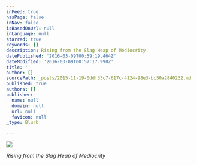 ```yaml
---
inFeed: true
hasPage: false
inNav: false
isBasedOnUrl: null
inLanguage: null
starred: true
keywords: []
description: Rising from the Slag Heap of Mediocrity
datePublished: '2016-03-09T00:59:19.464Z'
dateModified: '2016-03-09T00:57:17.990Z'
title: ''
author: []
sourcePath: _posts/2015-11-19-0ddf33c7-617c-4124-98e3-bc50a2840232.md
published: true
authors: []
publisher:
  name: null
  domain: null
  url: null
  favicon: null
_type: Blurb

---
```

![](https://the-grid-user-content.s3-us-west-2.amazonaws.com/030f6f0a-3eee-4ea7-a34b-e7933fd57caf.jpg)

_Rising from the Slag Heap of Mediocrity_